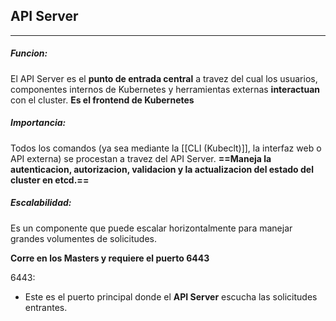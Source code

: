 ## API Server
---
##### Funcion:
El API Server es el **punto de entrada central** a travez del cual los usuarios, componentes internos de Kubernetes y  herramientas externas **interactuan** con el cluster. **Es el frontend de Kubernetes**
##### Importancia:
Todos los comandos (ya sea mediante la [[CLI (Kubeclt)]], la interfaz web o API externa) se procestan a travez del API Server.
**==Maneja la autenticacion, autorizacion, validacion y la actualizacion del estado del cluster en etcd.==**
##### Escalabilidad:
Es un componente que puede escalar horizontalmente para manejar grandes volumentes de solicitudes.

**Corre en los Masters  y requiere el puerto 6443**

6443:
- Este es el puerto principal donde el **API Server** escucha las solicitudes entrantes.